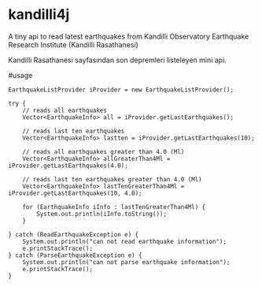 # kandilli4j
A tiny api to read latest earthquakes from Kandilli Observatory Earthquake Research Institute (Kandilli Rasathanesi)

Kandilli Rasathanesi sayfasından son depremleri listeleyen mini api.


#usage

	EarthquakeListProvider iProvider = new EarthquakeListProvider();

	try {
		// reads all earthquakes
		Vector<EarthquakeInfo> all = iProvider.getLastEarthquakes();

		// reads last ten earthquakes
		Vector<EarthquakeInfo> lastten = iProvider.getLastEarthquakes(10);

		// reads all earthquakes greater than 4.0 (Ml)
		Vector<EarthquakeInfo> allGreaterThan4Ml = iProvider.getLastEarthquakes(4.0);

		// reads last ten earthquakes greater than 4.0 (Ml)
		Vector<EarthquakeInfo> lastTenGreaterThan4Ml = iProvider.getLastEarthquakes(10, 4.0);

		for (EarthquakeInfo iInfo : lastTenGreaterThan4Ml) {
			System.out.println(iInfo.toString());
		}

	} catch (ReadEarthquakeException e) {
		System.out.println("can not read earthquake information");
		e.printStackTrace();
	} catch (ParseEarthquakeException e) {
		System.out.println("can not parse earthquake information");
		e.printStackTrace();
	}
